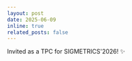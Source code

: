 ```yaml
---
layout: post
date: 2025-06-09
inline: true
related_posts: false
---
```


Invited as a TPC for SIGMETRICS'2026! :sparkles:
